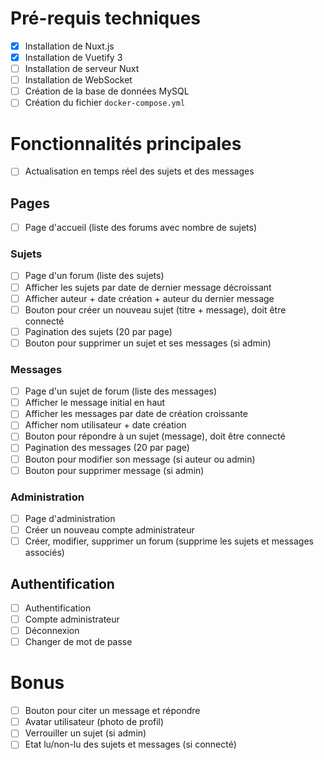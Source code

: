 # Pré-requis techniques

- [x] Installation de Nuxt.js
- [x] Installation de Vuetify 3
- [ ] Installation de serveur Nuxt
- [ ] Installation de WebSocket
- [ ] Création de la base de données MySQL
- [ ] Création du fichier `docker-compose.yml`

# Fonctionnalités principales

- [ ] Actualisation en temps réel des sujets et des messages

## Pages

- [ ] Page d'accueil (liste des forums avec nombre de sujets)

### Sujets

- [ ] Page d'un forum (liste des sujets)
- [ ] Afficher les sujets par date de dernier message décroissant
- [ ] Afficher auteur + date création + auteur du dernier message
- [ ] Bouton pour créer un nouveau sujet (titre + message), doit être connecté
- [ ] Pagination des sujets (20 par page)
- [ ] Bouton pour supprimer un sujet et ses messages (si admin)

### Messages

- [ ] Page d'un sujet de forum (liste des messages)
- [ ] Afficher le message initial en haut
- [ ] Afficher les messages par date de création croissante
- [ ] Afficher nom utilisateur + date création
- [ ] Bouton pour répondre à un sujet (message), doit être connecté
- [ ] Pagination des messages (20 par page)
- [ ] Bouton pour modifier son message (si auteur ou admin)
- [ ] Bouton pour supprimer message (si admin)

### Administration

- [ ] Page d'administration
- [ ] Créer un nouveau compte administrateur
- [ ] Créer, modifier, supprimer un forum (supprime les sujets et messages associés)

## Authentification

- [ ] Authentification
- [ ] Compte administrateur
- [ ] Déconnexion
- [ ] Changer de mot de passe

# Bonus

- [ ] Bouton pour citer un message et répondre
- [ ] Avatar utilisateur (photo de profil)
- [ ] Verrouiller un sujet (si admin)
- [ ] Etat lu/non-lu des sujets et messages (si connecté)
